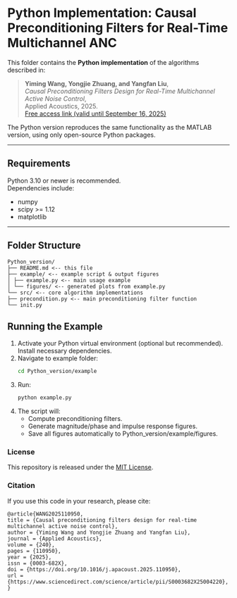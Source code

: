 # Python Implementation: Causal Preconditioning Filters for Real-Time Multichannel ANC

This folder contains the **Python implementation** of the algorithms described in:

> **Yiming Wang, Yongjie Zhuang, and Yangfan Liu**,  
> *Causal Preconditioning Filters Design for Real-Time Multichannel Active Noise Control*,  
> Applied Acoustics, 2025.  
> [Free access link (valid until September 16, 2025)](https://authors.elsevier.com/a/1lVwp,5Mxwwgy)

The Python version reproduces the same functionality as the MATLAB version, using only open-source Python packages.

---

## Requirements

Python 3.10 or newer is recommended.  
Dependencies include:
- numpy
- scipy >= 1.12
- matplotlib

---
## Folder Structure

```text
Python_version/
├── README.md <-- this file
├── example/ <-- example script & output figures
│ ├── example.py <-- main usage example
│ └── figures/ <-- generated plots from example.py
└── src/ <-- core algorithm implementations
├── precondition.py <-- main preconditioning filter function
└── init.py
```

## Running the Example
1. Activate your Python virtual environment (optional but recommended). Install necessary dependencies.
2. Navigate to example folder:
    ```bash
    cd Python_version/example
3. Run:
   ```bash
   python example.py
4. The script will:
    - Compute preconditioning filters.
    - Generate magnitude/phase and impulse response figures.
    - Save all figures automatically to Python_version/example/figures.

### License
This repository is released under the [MIT License](LICENSE).

### Citation
If you use this code in your research, please cite:

```text
@article{WANG2025110950,
title = {Causal preconditioning filters design for real-time multichannel active noise control},
author = {Yiming Wang and Yongjie Zhuang and Yangfan Liu},
journal = {Applied Acoustics},
volume = {240},
pages = {110950},
year = {2025},
issn = {0003-682X},
doi = {https://doi.org/10.1016/j.apacoust.2025.110950},
url = {https://www.sciencedirect.com/science/article/pii/S0003682X25004220},
}
```

